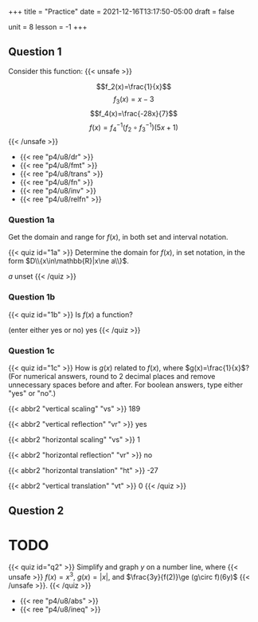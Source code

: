 +++
title = "Practice"
date = 2021-12-16T13:17:50-05:00
draft = false

unit = 8
lesson = -1
+++

## Question 1

Consider this function:
{{< unsafe >}}
<!--$$f(x)=\frac{-27}{(7^{-1})(x-(-3)^3)}$$-->
$$f_2(x)=\frac{1}{x}$$
$$f_3(x)=x-3$$
$$f_4(x)=\frac{-28x}{7}$$
$$f(x)=f_4^{-1}(f_2\circ f_3^{-1})(5x+1)$$
{{< /unsafe >}}

- {{< ree "p4/u8/dr" >}}
- {{< ree "p4/u8/fmt" >}}
- {{< ree "p4/u8/trans" >}}
- {{< ree "p4/u8/fn" >}}
- {{< ree "p4/u8/inv" >}}
- {{< ree "p4/u8/relfn" >}}

### Question 1a

Get the domain and range for $f(x)$,
in both set and interval notation.

{{< quiz id="1a" >}}
Determine the domain for $f(x)$,
in set notation,
in the form $D\\{x\in\mathbb{R}|x\ne a\\}$.

$a$
unset
{{< /quiz >}}

### Question 1b

{{< quiz id="1b" >}}
Is $f(x)$ a function?

(enter either yes or no)
yes
{{< /quiz >}}

### Question 1c

{{< quiz id="1c" >}}
How is $g(x)$ related to $f(x)$,
where $g(x)=\frac{1}{x}$?
(For numerical answers, round to 2 decimal places and remove unnecessary spaces before and after. For boolean answers, type either "yes" or "no".)

{{< abbr2 "vertical scaling" "vs" >}} 189

{{< abbr2 "vertical reflection" "vr" >}} yes

{{< abbr2 "horizontal scaling" "vs" >}} 1

{{< abbr2 "horizontal reflection" "vr" >}} no

{{< abbr2 "horizontal translation" "ht" >}} -27

{{< abbr2 "vertical translation" "vt" >}} 0
{{< /quiz >}}

## Question 2

# TODO

{{< quiz id="q2" >}}
Simplify and graph $y$ on a number line,
where {{< unsafe >}} $f(x)=x^3$,
$g(x)=|x|$, and
$\frac{3y}{f(2)}\ge (g\circ f)(6y)$ {{< /unsafe >}}.
{{< /quiz >}}

- {{< ree "p4/u8/abs" >}}
- {{< ree "p4/u8/ineq" >}}

